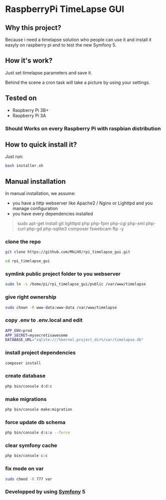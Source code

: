 # RaspberryPi TimeLapse GUI

## Why this project?
Because i need a timelapse solution who people can use it and install it easyly on raspberry pi and to test the new Symfony 5.


## How it's work?
Just set timelapse parameters and save it. 

Behind the scene a cron task will take a picture by using your settings.

## Tested on
- Raspberry Pi 3B+
- Raspberry Pi 3A
### Should Works on every Raspberry Pi with raspbian distribution

## How to quick install it?
Just run:
```bash
bash installer.sh
```

## Manual installation
In manual installation, we assume:
- you have a http webserver like Apache2 / Nginx or Lighttpd and you manage configuration
- you have every dependencies installed 
> sudo apt-get install git lighttpd php php-fpm php-cgi php-xml php-curl php-gd php-sqlite3 composer fswebcam ftp -y

### clone the repo
```bash
git clone https://github.com/MkLHX/rpi_timelapse_gui.git

cd rpi_timelapse_gui
```
### symlink public project folder to you webserver
```bash
sudo ln -s /home/pi/rpi_timelapse_gui/public /var/www/timelapse
```
### give right ownership
```bash
sudo chown -R www-data:www-data /var/www/timelapse
```

### copy .env to .env.local and edit
```bash
APP_ENV=prod
APP_SECRET=mysecretisawesome
DATABASE_URL="sqlite:///%kernel.project_dir%/var/timelapse.db"
```
### install project dependencies
```bash
composer install
```
### create database
```bash
php bin/console d:d:c
```
### make migrations
```bash
php bin/console make:migration
```
### force update db schema
```bash
php bin/console d:s:u --force
```
### clear symfony cache
```bash
php bin/console c:c
```
### fix mode on var
```bash
sudo chmod -R 777 var
```

### Developped by using [Symfony](https://github.com/symfony) 5
